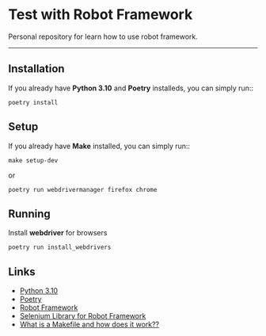 # Test with Robot Framework

Personal repository for learn how to use robot framework.

---

## Installation

If you already have **Python 3.10** and **Poetry** installeds,
you can simply run::

    poetry install


## Setup

If you already have **Make** installed,
you can simply run::

    make setup-dev

or

    poetry run webdrivermanager firefox chrome



## Running

Install **webdriver** for browsers
    
    poetry run install_webdrivers




## Links

- [Python 3.10](https://www.python.org)
- [Poetry](https://python-poetry.org)
- [Robot Framework](https://robotframework.org)
- [Selenium Library for Robot Framework](https://github.com/robotframework/SeleniumLibrary/)
- [What is a Makefile and how does it work??](https://opensource.com/article/18/8/what-how-makefile)